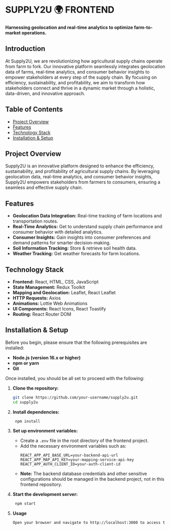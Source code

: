 # SUPPLY2U 🌍 FRONTEND
**Harnessing geolocation and real-time analytics to optimize farm-to-market operations.**

## Introduction
At Supply2U, we are revolutionizing how agricultural supply chains operate from farm to fork. Our innovative platform seamlessly integrates geolocation data of farms, real-time analytics, and consumer behavior insights to empower stakeholders at every step of the supply chain. By focusing on efficiency, sustainability, and profitability, we aim to transform how stakeholders connect and thrive in a dynamic market through a holistic, data-driven, and innovative approach.

## Table of Contents
- [Project Overview](#project-overview)
- [Features](#features)
- [Technology Stack](#technology-stack)
- [Installation & Setup](#installation--setup)

## Project Overview
Supply2U is an innovative platform designed to enhance the efficiency, sustainability, and profitability of agricultural supply chains. By leveraging geolocation data, real-time analytics, and consumer behavior insights, Supply2U empowers stakeholders from farmers to consumers, ensuring a seamless and effective supply chain.

## Features
- **Geolocation Data Integration:** Real-time tracking of farm locations and transportation routes.
- **Real-Time Analytics:** Get to understand supply chain performance and consumer behavior with detailed analytics. 
- **Consumer Insights:** Gain insights into consumer preferences and demand patterns for smarter decision-making.
- **Soil Information Tracking:** Store & retrieve soil health data.
- **Weather Tracking:** Get weather forecasts for farm locations.

## Technology Stack
- **Frontend:** React, HTML, CSS, JavaScript
- **State Management:** Redux Toolkit
- **Mapping and Geolocation:** Leaflet, React Leaflet
- **HTTP Requests:** Axios
- **Animations:** Lottie Web Animations
- **UI Components:** React Icons, React Toastify
- **Routing:** React Router DOM

## Installation & Setup
Before you begin, please ensure that the following prerequisites are installed:

- **Node.js (version 16.x or higher)**
- **npm or yarn**
- **Git**

Once installed, you should be all set to proceed with the following:

1. **Clone the repository:**
   ```sh
   git clone https://github.com/your-username/supply2u.git
   cd supply2u

2. **Install dependencies:**

   ```sh
    npm install

3. **Set up environment variables:**  
   - Create a `.env` file in the root directory of the frontend project.  
   - Add the necessary environment variables such as:  
     ```env
     REACT_APP_API_BASE_URL=your-backend-api-url
     REACT_APP_MAP_API_KEY=your-mapping-service-api-key
     REACT_APP_AUTH_CLIENT_ID=your-auth-client-id
     ```  
   - **Note:** The backend database credentials and other sensitive configurations should be managed in the backend project, not in this frontend repository.  

4. **Start the development server:**
   ```sh
    npm start

5. **Usage**
    ```sh
    Open your browser and navigate to http://localhost:3000 to access the platform.
